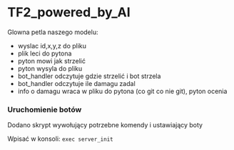 # TF2_powered_by_AI

Glowna petla naszego modelu:

-   wyslac id,x,y,z do pliku
-   plik leci do pytona
-   pyton mowi jak strzelić
-   pyton wysyla do pliku
-   bot_handler odczytuje gdzie strzelić i bot strzela
-   bot_handler odczytuje ile damagu zadal
-   info o damagu wraca w pliku do pytona (co git co nie git), pyton ocenia

### Uruchomienie botów

Dodano skrypt wywołujący potrzebne komendy i ustawiający boty

Wpisać w konsoli: `exec server_init`
